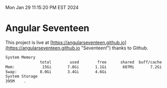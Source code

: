Mon Jan 29 11:15:20 PM EST 2024

# Angular Seventeen


This project is live at [https://angularseventeen.github.io](https://angularseventeen.github.io "Seventeen!") thanks to Github.

```bash
System Memory
               total        used        free      shared  buff/cache   available
Mem:            15Gi       7.8Gi       1.1Gi       607Mi       7.2Gi       7.4Gi
Swap:          8.0Gi       3.4Gi       4.6Gi
System Storage
395M	.
